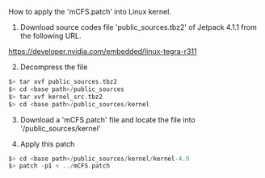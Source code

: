 How to apply the 'mCFS.patch' into Linux kernel.

1. Download source codes file 'public_sources.tbz2' of Jetpack 4.1.1 from the following URL.

https://developer.nvidia.com/embedded/linux-tegra-r311

2. Decompress the file
``` c
$> tar xvf public_sources.tbz2
$> cd <base path>/public_sources
$> tar xvf kernel_src.tbz2
$> cd <base path>/public_sources/kernel
```
3. Download a 'mCFS.patch' file and locate the file into '<base path>/public_sources/kernel'

4. Apply this patch
``` c
$> cd <base path>/public_sources/kernel/kernel-4.9
$> patch -p1 < ../mCFS.patch
```
